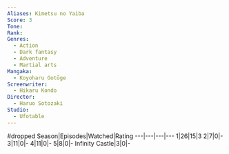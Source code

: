 ```yaml
---
Aliases: Kimetsu no Yaiba
Score: 3
Tone: 
Rank:
Genres:
  - Action
  - Dark fantasy
  - Adventure
  - Martial arts
Mangaka:
  - Koyoharu Gotōge
Screenwriter:
  - Hikaru Kondo
Director:
  - Haruo Sotozaki
Studio:
  - Ufotable
---
```

#dropped
Season|Episodes|Watched|Rating
---|---|---|---
1|26|15|3
2|7|0|-
3|11|0|-
4|11|0|-
5|8|0|-
Infinity Castle|3|0|-
